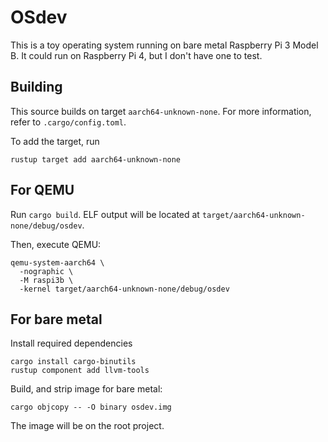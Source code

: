 # OSdev

This is a toy operating system running on bare metal Raspberry Pi 3 Model B.
It could run on Raspberry Pi 4, but I don't have one to test.


## Building

This source builds on target `aarch64-unknown-none`. For more information, refer to `.cargo/config.toml`.

To add the target, run
```
rustup target add aarch64-unknown-none
```

## For QEMU

Run `cargo build`. ELF output will be located at `target/aarch64-unknown-none/debug/osdev`.

Then, execute QEMU:
```
qemu-system-aarch64 \
  -nographic \
  -M raspi3b \
  -kernel target/aarch64-unknown-none/debug/osdev
```

## For bare metal

Install required dependencies
```
cargo install cargo-binutils
rustup component add llvm-tools
```

Build, and strip image for bare metal:
```
cargo objcopy -- -O binary osdev.img
```

The image will be on the root project.
